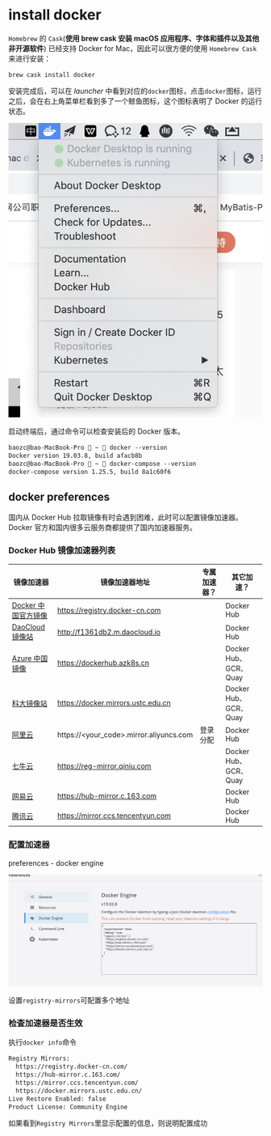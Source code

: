 # install docker

`Homebrew` 的 `Cask`(**使用 brew cask 安装 macOS 应用程序、字体和插件以及其他非开源软件**) 已经支持 Docker for Mac，因此可以很方便的使用 `Homebrew Cask` 来进行安装：
```
brew cask install docker
```
安装完成后，可以在 _launcher_ 中看到对应的`docker`图标，点击`docker`图标，运行之后，会在右上角菜单栏看到多了一个鲸鱼图标，这个图标表明了 Docker 的运行状态。

![docker app](assets/markdown-img-paste-2020061020464994.png)

启动终端后，通过命令可以检查安装后的 Docker 版本。
```
baozc@bao-MacBook-Pro  ~  docker --version
Docker version 19.03.8, build afacb8b
baozc@bao-MacBook-Pro  ~  docker-compose --version
docker-compose version 1.25.5, build 8a1c60f6
```

## docker preferences

国内从 Docker Hub 拉取镜像有时会遇到困难，此时可以配置镜像加速器。Docker 官方和国内很多云服务商都提供了国内加速器服务。

### Docker Hub 镜像加速器列表

| 镜像加速器          | 镜像加速器地址                          | 专属加速器？ | 其它加速？            |
| ------------------- | --------------------------------------- | ------------ | --------------------- |
| [Docker 中国官方镜像][704ca45c] | https://registry.docker-cn.com          |              | Docker Hub            |
| [DaoCloud 镜像站][388f1f0e]     | http://f1361db2.m.daocloud.io           |              | Docker Hub            |
| [Azure 中国镜像][d12f1518]      | https://dockerhub.azk8s.cn              |              | Docker Hub、GCR、Quay |
| [科大镜像站 ][1069ae80]         | https://docker.mirrors.ustc.edu.cn      |              | Docker Hub、GCR、Quay |
| [阿里云 ][6d73e7b4]             | https://<your_code>.mirror.aliyuncs.com | 登录分配     | Docker Hub            |
| [七牛云 ][20bb60b4]             | https://reg-mirror.qiniu.com            |              | Docker Hub、GCR、Quay |
| [网易云][69782958]              | https://hub-mirror.c.163.com            |              | Docker Hub            |
| [腾讯云 ][4896f6ce]             | https://mirror.ccs.tencentyun.com       |              | Docker Hub            |

### 配置加速器
preferences - docker engine

![docker engine](assets/markdown-img-paste-2020061021003972.png)

设置`registry-mirrors`可配置多个地址

### 检查加速器是否生效
执行`docker info`命令
```
Registry Mirrors:
  https://registry.docker-cn.com/
  https://hub-mirror.c.163.com/
  https://mirror.ccs.tencentyun.com/
  https://docker.mirrors.ustc.edu.cn/
Live Restore Enabled: false
Product License: Community Engine
```
如果看到`Registry Mirrors`里显示配置的信息，则说明配置成功

  [704ca45c]: https://docker-cn.com/registry-mirror "Docker 中国官方镜像"
  [388f1f0e]: https://daocloud.io/mirror "DaoCloud 镜像站"
  [d12f1518]: https://github.com/Azure/container-service-for-azure-china/blob/master/aks/README.md#22-container-registry-proxy "Azure 中国镜像"
  [1069ae80]: https://mirrors.ustc.edu.cn/help/dockerhub.html "科大镜像站"
  [6d73e7b4]: https://cr.console.aliyun.com/ "阿里云"
  [20bb60b4]: https://kirk-enterprise.github.io/hub-docs/#/user-guide/mirror "七牛云"
  [69782958]: https://c.163yun.com/hub "网易云"
  [4896f6ce]: https://cloud.tencent.com/document/product/457/9113 "腾讯云"
